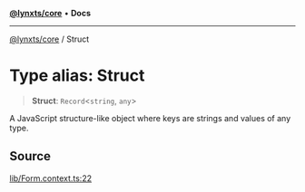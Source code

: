 [**@lynxts/core**](../README.md) • **Docs**

***

[@lynxts/core](../README.md) / Struct

# Type alias: Struct

> **Struct**: `Record`\<`string`, `any`\>

A JavaScript structure-like object where keys are strings and values of any
type.

## Source

[lib/Form.context.ts:22](https://github.com/JoseLion/lynxts/blob/main/packages/core/src/lib/Form.context.ts#L22)
